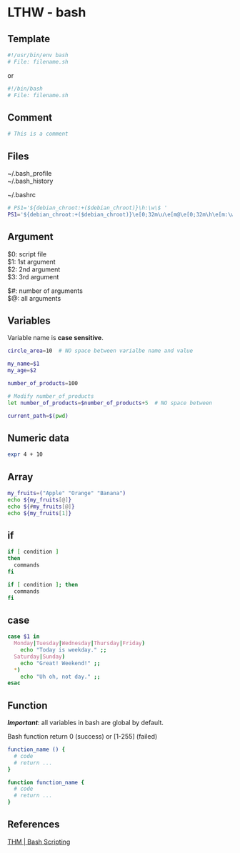 # LTHW - bash

## Template
```bash
#!/usr/bin/env bash
# File: filename.sh
```
or
```bash
#!/bin/bash
# File: filename.sh
```

## Comment
```bash
# This is a comment
```

## Files

~/.bash_profile  
~/.bash_history  

~/.bashrc  
```bash
# PS1='${debian_chroot:+($debian_chroot)}\h:\w\$ '
PS1='${debian_chroot:+($debian_chroot)}\e[0;32m\u\e[m@\e[0;32m\h\e[m:\w\$ '
```

## Argument
$0: script file  
$1: 1st argument  
$2: 2nd argument  
$3: 3rd argument  

$#: number of arguments  
$@: all arguments  

## Variables

Variable name is **case sensitive**.

```bash
circle_area=10  # NO space between varialbe name and value

my_name=$1
my_age=$2

number_of_products=100

# Modify number_of_products
let number_of_products=$number_of_products+5  # NO space between
```

```bash
current_path=$(pwd)
```


## Numeric data
```bash
expr 4 + 10
```

## Array
```bash
my_fruits=("Apple" "Orange" "Banana")
echo ${my_fruits[@]}
echo ${#my_fruits[@]}
echo ${my_fruits[1]}
```

## if
```bash
if [ condition ]
then
  commands
fi
```

```bash
if [ condition ]; then
  commands
fi
```

## case
```bash
case $1 in
  Monday|Tuesday|Wednesday|Thursday|Friday)
    echo "Today is weekday." ;;
  Saturday|Sunday)
    echo "Great! Weekend!" ;;
  *)
    echo "Uh oh, not day." ;;
esac
```

## Function

***Important***: all variables in bash are global by default.

Bash function return 0 (success) or [1-255] (failed)


```bash
function_name () {
  # code
  # return ...
}
```

```bash
function function_name {
  # code
  # return ...
}
```

## References

[THM | Bash Scripting](https://tryhackme.com/room/bashscripting)  
